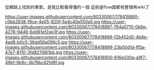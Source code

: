 從網路上找到的專案，是我比較看得懂的一個
這些是flow圖都有整理再wiki了

https://user-images.githubusercontent.com/80330067/178418890-c0bb2838-f9ce-4e05-820f-5e4c40e550a5.jpg
https://user-images.githubusercontent.com/80330067/178418897-764a0710-0b6e-4278-9446-6dd91ef2ee3f.jpg
https://user-images.githubusercontent.com/80330067/178418898-f2b452d5-4b8e-4ad8-b0c5-36dd58a096c5.jpg
https://user-images.githubusercontent.com/80330067/178418899-23b00d1d-ff5a-47e7-8110-3fd8211961bb.jpg
https://user-images.githubusercontent.com/80330067/178418900-616e030a-a9f7-49bf-9b9c-3b76bc62fd9f.jpg
